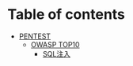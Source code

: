 # Table of contents

* [PENTEST](README.md)
  * [OWASP TOP10](<README (1).md>)
    * [SQL注入](owasp-top10/sql-zhu-ru.md)
